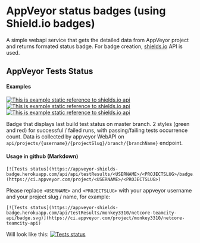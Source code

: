 # AppVeyor status badges (using Shield.io badges)
A simple webapi service that gets the detailed data from AppVeyor project and returns formated status badge. For badge creation, [shields.io](https://shields.io) API is used.

## AppVeyor Tests Status
#### Examples
[![This is example static reference to shields.io api](https://img.shields.io/badge/tests-1582%20passing-brightgreen.svg)](https://img.shields.io/badge/tests-1582%20passing-brightgreen.svg)
[![This is example static reference to shields.io api](https://img.shields.io/badge/tests-12%20failed-red.svg)](https://img.shields.io/badge/tests-12%20failed-red.svg)
[![This is example static reference to shields.io api](https://img.shields.io/badge/tests-pending-lightgrey.svg)](https://img.shields.io/badge/tests-pending-lightgrey.svg)

Badge that displays last build test status on master branch. 2 styles (green and red) for successful / failed runs, with passing/failing tests occurrence count.
Data is collected by appveyor WebAPI on `api/projects/{username}/{projectSlug}/branch/{branchName}` endpoint.
#### Usage in github (Markdown)

```
[![Tests status](https://appveyor-shields-badge.herokuapp.com/api/api/testResults/<USERNAME>/<PROJECTSLUG>/badge.svg)](https://ci.appveyor.com/project/<USERNAME>/<PROJECTSLUG>)
```
Please replace `<USERNAME>` and `<PROJECTSLUG>` with your appveyor username and your project slug / name, for example:
```
[![Tests status](https://appveyor-shields-badge.herokuapp.com/api/testResults/monkey3310/netcore-teamcity-api/badge.svg)](https://ci.appveyor.com/project/monkey3310/netcore-teamcity-api)
```
Will look like this: [![Tests status](https://appveyor-shields-badge.herokuapp.com/api/testResults/monkey3310/netcore-teamcity-api/badge.svg)](https://ci.appveyor.com/project/monkey3310/netcore-teamcity-api)



